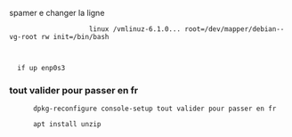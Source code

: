 spamer e changer la ligne
                       
                        linux /vmlinuz-6.1.0... root=/dev/mapper/debian--vg-root rw init=/bin/bash

      
      
      if up enp0s3

### tout valider pour passer en fr
          dpkg-reconfigure console-setup tout valider pour passer en fr

          apt install unzip
